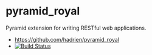 pyramid_royal
=============

Pyramid extension for writing RESTful web applications.

* https://github.com/hadrien/pyramid_royal
* [![Build Status](https://travis-ci.org/hadrien/pyramid_royal.png?branch=master)](https://travis-ci.org/hadrien/pyramid_royal)